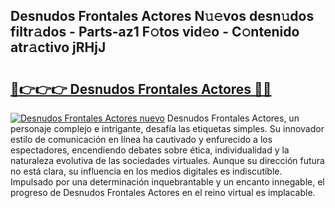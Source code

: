 ## Desnudos Frontales Actores N𝚞𝚎vos desn𝚞dos filtr𝚊dos - Parts-az1 F𝚘tos vid𝚎o - C𝚘ntenido atr𝚊ctivo jRHjJ

# <h2><a href="http://mb2tx7m.tromn.icu/?c=Desnudos+Frontales+Actores">🔗👉👉👉 Desnudos Frontales Actores 🔗🔗</a></h2>

[![Desnudos Frontales Actores nuevo](https://i.imgur.com/pEAQMta.gif)](http://mb2tx7m.tromn.icu/?c=Desnudos+Frontales+Actores)
Desnudos Frontales Actores, un personaje complejo e intrigante, desafía las etiquetas simples. Su innovador estilo de comunicación en línea ha cautivado y enfurecido a los espectadores, encendiendo debates sobre ética, individualidad y la naturaleza evolutiva de las sociedades virtuales. Aunque su dirección futura no está clara, su influencia en los medios digitales es indiscutible. Impulsado por una determinación inquebrantable y un encanto innegable, el progreso de Desnudos Frontales Actores en el reino virtual es implacable.
